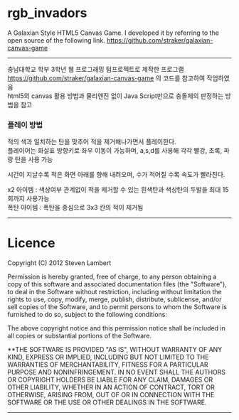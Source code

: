 # rgb_invadors
A Galaxian Style HTML5 Canvas Game. I developed it by referring to the open source of the following link. https://github.com/straker/galaxian-canvas-game

---

충남대학교 학부 3학년 웹 프로그래밍 텀프로젝트로 제작한 프로그램  
https://github.com/straker/galaxian-canvas-game 의 코드를 참고하여 작업하였음  
html5의 canvas 활용 방법과 물리엔진 없이 Java Script만으로 충돌체의 판정하는 방법을 참고

### 플레이 방법
적의 색과 일치하는 탄을 맞추어 적을 제거해나가면서 플레이한다.  
플레이어는 화살표 방향키로 좌우 이동이 가능하며, a,s,d를 사용해 각각 빨강, 초록, 파랑 탄을 사용 가능

시간이 지날수록 적은 화면 아래를 향해 내려오며, 수가 적어질 수록 속도가 빨라진다.

x2 아이템 : 색상여부 관계없이 적을 제거할 수 있는 흰색탄과 색상탄의 두발을 최대 15회까지 사용가능  
폭탄 아이템 : 폭탄을 중심으로 3x3 칸의 적이 제거됨

---

# Licence
Copyright (C) 2012 Steven Lambert

Permission is hereby granted, free of charge, to any person obtaining a copy of this software and associated documentation files (the "Software"), to deal in the Software without restriction, including without limitation the rights to use, copy, modify, merge, publish, distribute, sublicense, and/or sell copies of the Software, and to permit persons to whom the Software is furnished to do so, subject to the following conditions:

The above copyright notice and this permission notice shall be included in all copies or substantial portions of the Software.

**THE SOFTWARE IS PROVIDED "AS IS", WITHOUT WARRANTY OF ANY KIND, EXPRESS OR IMPLIED, INCLUDING BUT NOT LIMITED TO THE WARRANTIES OF MERCHANTABILITY, FITNESS FOR A PARTICULAR PURPOSE AND NONINFRINGEMENT. IN NO EVENT SHALL THE AUTHORS OR COPYRIGHT HOLDERS BE LIABLE FOR ANY CLAIM, DAMAGES OR OTHER LIABILITY, WHETHER IN AN ACTION OF CONTRACT, TORT OR OTHERWISE, ARISING FROM, OUT OF OR IN CONNECTION WITH THE SOFTWARE OR THE USE OR OTHER DEALINGS IN THE SOFTWARE.

---
